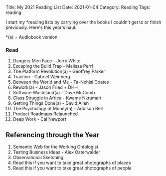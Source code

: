 Title: My 2021 Reading List
Date: 2021-01-04
Category: Reading
Tags: reading


I start my *reading lists by carrying over the books I couldn't get to or finish previously. Here's this year's haul. 

*(a) = Audiobook version

### Read

1. Dangers Men Face - Jerry White
2. Escaping the Build Trap - Melissa Perri
3. The Platform Revolution(a) - Geoffrey Parker
4. Traction - Gabriel Weinberg
5. Between the World and Me - Ta-Nehisi Coates
6. Rework(a) - Jason Fried + DHH
7. Software Wasteland(a) - Dave McComb
8. Class Struggle in Africa - Kwame Nkrumah
9. Getting Things Done(a) - David Allen
10. The Psychology of Money(a) - Addison Bell
11. Product Roadmaps Relaunched
12. Deep Work - Cal Newport

## Referencing through the Year
1. Semantic Web for the Working Ontologist
2. Testing Business Ideas - Alex Osterwalder
3. Observational Sketching
4. Read this if you want to take great photographs of places
5. Read this if you want to take great photographs of people